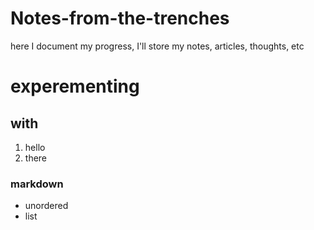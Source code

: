 # Notes-from-the-trenches
here I document my progress, I'll store my notes, articles, thoughts, etc


# experementing
## with
1. hello
2. there
### markdown
* unordered
* list
